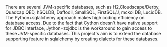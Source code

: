 There are several JVM-specific databases, such as H2,Cloudscape/Derby, Quadcap QED, hSQLDB, Daffodil, SmallSQL, FirstSQL/J, mckoi DB, LucidDB. The Python+sqlalchemy approach makes high coding efficiency on database access. Due to the fact that Cython doesn't have native support for JDBC interface, Jython+zxjdbc is the workaround to gain access to these JVM-specific databases. This project's aim is to extend the database supporting feature in sqlalchemy by creating dialects for these databases.